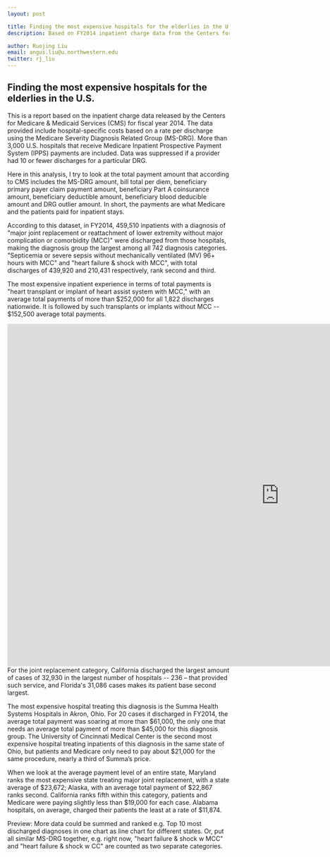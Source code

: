 ```yaml
---
layout: post

title: Finding the most expensive hospitals for the elderlies in the U.S.
description: Based on FY2014 inpatient charge data from the Centers for Medicare & Medicaid Services

author: Ruojing Liu
email: angus.liu@u.northwestern.edu
twitter: rj_liu
---
```


## Finding the most expensive hospitals for the elderlies in the U.S.

This is a report based on the inpatient charge data released by the Centers for Medicare & Medicaid Services (CMS) for fiscal year 2014. The data provided include hospital-specific costs based on a rate per discharge using the Medicare Severity Diagnosis Related Group (MS-DRG). More than 3,000 U.S. hospitals that receive Medicare Inpatient Prospective Payment System (IPPS) payments are included. Data was suppressed if a provider had 10 or fewer discharges for a particular DRG.

Here in this analysis, I try to look at the total payment amount that according to CMS includes the MS-DRG amount, bill total per diem, beneficiary primary payer claim payment amount, beneficiary Part A coinsurance amount, beneficiary deductible amount, beneficiary blood deducible amount and DRG outlier amount. In short, the payments are what Medicare and the patients paid for inpatient stays.

According to this dataset, in FY2014, 459,510 inpatients with a diagnosis of "major joint replacement or reattachment of lower extremity without major complication or comorbidity (MCC)" were discharged from those hospitals, making the diagnosis group the largest among all 742 diagnosis categories. "Septicemia or severe sepsis without mechanically ventilated (MV) 96+ hours with MCC" and "heart failure & shock with MCC", with total discharges of 439,920 and 210,431 respectively, rank second and third.

The most expensive inpatient experience in terms of total payments is "heart transplant or implant of heart assist system with MCC," with an average total payments of more than $252,000 for all 1,822 discharges nationwide. It is followed by such transplants or implants without MCC -- $152,500 average total payments.
<iframe width="1231" height="777" seamless frameborder="0" scrolling="no" src="https://docs.google.com/spreadsheets/d/1szNlX23fMyF0T1UNsGr4iFB3FDRO43wy7aIoFd74xNI/pubchart?oid=1057872787&amp;format=interactive"></iframe>
For the joint replacement category, California discharged the largest amount of cases of 32,930 in the largest number of hospitals -- 236 – that provided such service, and Florida's 31,086 cases makes its patient base second largest.

The most expensive hospital treating this diagnosis is the Summa Health Systems Hospitals in Akron, Ohio. For 20 cases it discharged in FY2014, the average total payment was soaring at more than $61,000, the only one that needs an average total payment of more than $45,000 for this diagnosis group. The University of Cincinnati Medical Center is the second most expensive hospital treating inpatients of this diagnosis in the same state of Ohio, but patients and Medicare only need to pay about $21,000 for the same procedure, nearly a third of Summa’s price.

When we look at the average payment level of an entire state, Maryland ranks the most expensive state treating major joint replacement, with a state average of $23,672; Alaska, with an average total payment of $22,867 ranks second. California ranks fifth within this category, patients and Medicare were paying slightly less than $19,000 for each case. Alabama hospitals, on average, charged their patients the least at a rate of $11,874.

Preview: More data could be summed and ranked e.g. Top 10 most discharged diagnoses in one chart as line chart for different states. Or, put all similar MS-DRG together, e.g. right now, "heart failure & shock w MCC" and "heart failure & shock w CC" are counted as two separate categories.
